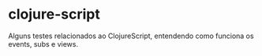 # clojure-script
Alguns testes relacionados ao ClojureScript, entendendo como funciona os events, subs e views.
